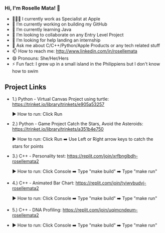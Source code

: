 ### Hi, I'm Roselle Mata! 👋

- 👩🏻‍💻 I currently work as Specialist at Apple
- 🔭 I’m currently working on building my GitHub
- 🌱 I’m currently learning Java
- 👯 I’m looking to collaborate on any Entry Level Project
- 🤔 I’m looking for help landing an internship
- 💬 Ask me about C/C++/Python/Apple Products or any tech related stuff
- 📫 How to reach me: http://www.linkedin.com/in/rosellemata
- 😄 Pronouns: She/Her/Hers
- ⚡ Fun fact: I grew up in a small island in the Philippiens but I don't know how to swim

## Project Links 

- 1.) Python - Virtual Canvas Project using turtle: https://trinket.io/library/trinkets/e905a53257 

  ▶ How to run: Click Run

- 2.) Python - Game Project Catch the Stars, Avoid the Asteroids: https://trinket.io/library/trinkets/a351b4e750 

  ▶ How to run: Click Run ➡️ Use Left or Right arrow keys to catch the stars for points

- 3.) C++ - Personality test: https://replit.com/join/xrfbnglbdh-rosellemata2

  ▶ How to run: Click Console ➡️ Type "make build" ➡️ Type "make run"

- 4.) C++ - Animated Bar Chart: https://replit.com/join/tyiwybudvj-rosellemata2

  ▶ How to run: Click Console ➡️ Type "make build" ➡️ Type "make run"
  
- 5.) C++ - DNA Profiling: https://replit.com/join/uqimcndeum-rosellemata2
- 
  ▶ How to run: Click Console ➡️ Type "make build" ➡️ Type "make run"

<!--
**rosemata/rosemata** is a ✨ _special_ ✨ repository because its `README.md` (this file) appears on your GitHub profile.

Here are some ideas to get you started:

- 🔭 I’m currently working on ...
- 🌱 I’m currently learning ...
- 👯 I’m looking to collaborate on ...
- 🤔 I’m looking for help with ...
- 💬 Ask me about ...
- 📫 How to reach me: ...
- 😄 Pronouns: ...
- ⚡ Fun fact: ...
-->
